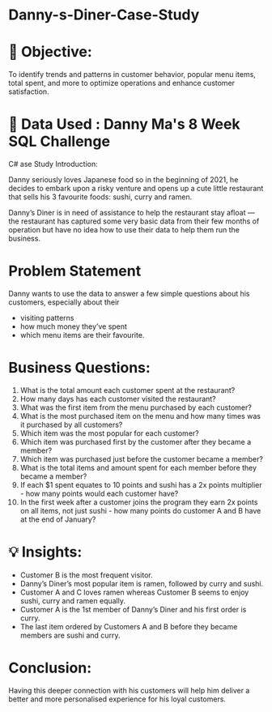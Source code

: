 # Danny-s-Diner-Case-Study
# 🎯 Objective: 

To identify trends and patterns in customer behavior, popular menu items, total spent, and more to optimize operations and enhance customer satisfaction.

# 📁 Data Used : Danny Ma's 8 Week SQL Challenge

C# ase Study Introduction: 

Danny seriously loves Japanese food so in the beginning of 2021,
he decides to embark upon a risky venture and opens up a cute little restaurant that sells his 3 favourite foods: sushi, curry and ramen.

Danny’s Diner is in need of assistance to help the restaurant stay afloat — the restaurant has captured some very basic data from their few months of operation 
but have no idea how to use their data to help them run the business.

# Problem Statement
Danny wants to use the data to answer a few simple questions about his customers, especially about their

- visiting patterns
- how much money they’ve spent
- which menu items are their favourite.

# Business Questions: 

1. What is the total amount each customer spent at the restaurant?
2. How many days has each customer visited the restaurant?
3. What was the first item from the menu purchased by each customer?
4. What is the most purchased item on the menu and how many times was it purchased by all customers?
5. Which item was the most popular for each customer?
6. Which item was purchased first by the customer after they became a member?
7. Which item was purchased just before the customer became a member?
8. What is the total items and amount spent for each member before they became a member?
9. If each $1 spent equates to 10 points and sushi has a 2x points multiplier - how many points would each customer have?
10. In the first week after a customer joins the program they earn 2x points on all items, not just sushi - how many points do customer A and B have at the end of January?

# 💡 Insights: 

- Customer B is the most frequent visitor.
- Danny’s Diner’s most popular item is ramen, followed by curry and sushi.
- Customer A and C loves ramen whereas Customer B seems to enjoy sushi, curry and ramen equally. 
- Customer A is the 1st member of Danny’s Diner and his first order is curry. 
- The last item ordered by Customers A and B before they became members are sushi and curry. 

# Conclusion:
Having this deeper connection with his customers will help him deliver a better and more personalised experience for his loyal customers.
